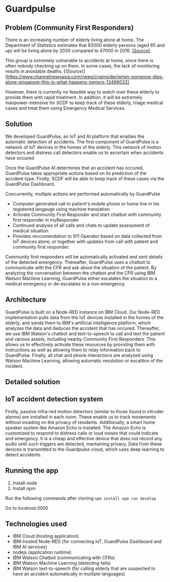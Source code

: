 # Guardpulse

## Problem (Community First Responders)

There is an increasing number of elderly living alone at home. The Department of Statistics estimates that 83000 elderly persons (aged 65 and up) will be living alone by 2030 compared to 47000 in 2016. [(Source)](https://www.todayonline.com/voices/more-seniors-living-alone-knowing-and-caring-our-neighbours-should-be-norm).

This group is extremely vulnerable to accidents at home, since there is often nobody checking up on them. In some cases, the lack of monitoring results in avoidable deaths. [(Source)][https://www.channelnewsasia.com/news/cnainsider/when-someone-dies-alone-singapore-this-is-what-happens-seniors-12498032]

However, there is currently no feasible way to watch over these elderly to provide them with rapid treatment. In addition, it will be extremely manpower-intensive for SCDF to keep track of these elderly, triage medical cases and treat them using Emergency Medical Services.

## Solution

We developed GuardPulse, an IoT and AI platform that enables the automatic detection of accidents. The first component of GuardPulse is a network of IoT devices in the homes of the elderly. This network of motion detectors and distress call detectors enable us to ascertain when accidents have occured. 

Once the GuardPulse AI determines that an accident has occured, GuardPulse takes appropriate actions based on its prediction of the accident type. Firstly, SCDF will be able to keep track of these cases via the GuardPulse Dashboard. 

Concurrently, multiple actions are performed automatically by GuardPulse
* Computer-generated call to patient's mobile phone or home line in his registered langauge using machine translation
* Activate Community First Responder and start chatbot with community first responder in myResponder
* Continued analysis of all calls and chats to update assessment of medical situation
* Provides reccomendation to 911 Operator based on data collected from IoT devices alone, or together with updates from call with patient and community first responder.
 
Community first responders will be automatically activated and sent details of the detected emergency. Thereafter, GuardPulse uses a chatbot to communicate with the CFR and ask about the situation of the patient. By analyzing the conversation between the chatbot and the CFR using IBM Watson Machine Learning, GuardPulse either escalates the situation to a medical emergency or de-escalates to a non-emergency.

## Architecture

GuardPulse is built on a Node-RED instance on IBM Cloud. Our Node-RED implementation pulls data from the IoT devices installed in the homes of the elderly, and sends them to IBM's artificial intelligence platform, which analyzes the data and deduces the accident that has occured. Thereafter, we use IBM Watson's chatbot and text-to-speech to call and text the patient and various assets, including nearby Community First Responders. This allows us to effectively activate these resources by providing them with instructions as well as allowing them to relay information back to GuardPulse. Finally, all chat and phone interactions are analyzed using Watson Machine Learning, allowing automatic resolution or escaltion of the incident. 

## Detailed solution

## IoT accident detection system
Firstly, passive infra-red motion detectors (similar to those found in intruder alarms) are installed in each room. These enable us to track movements without invading on the privacy of residents. Additionally, a smart home speaker system like Amazon Echo is installed. The Amazon Echo is customized to respond to distress calls or loud noises that could indicate and emergency. It is a cheap and effective device that does not record any audio until such triggers are detected, mantaining privacy.  Data from these devices is transmitted to the Guardpulse cloud, which uses deep learning to detect accidents.

## Running the app

1. Install node
2. Install npm

Run the following commands after cloning
`npm install
npm run develop`

Go to locahost:3000

## Technologies used

- IBM Cloud (hosting application)
- IBM-hosted Node-RED (for connecting IoT, GuardPulse Dashboard and IBM AI services)
- nodejs (application runtime)
- IBM Watson Chatbot (communicating with CFRs)
- IBM Watson Machine Learning (detecting falls)
- IBM Watson text-to-speech (for calling elderly that are suspected to have an accident automatically in multiple languages)
